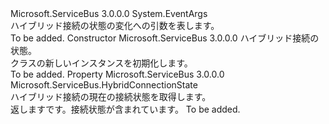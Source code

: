 <Type Name="HybridConnectionStateChangedArgs" FullName="Microsoft.ServiceBus.HybridConnectionStateChangedArgs">
  <TypeSignature Language="C#" Value="public class HybridConnectionStateChangedArgs : EventArgs" />
  <TypeSignature Language="ILAsm" Value=".class public auto ansi beforefieldinit HybridConnectionStateChangedArgs extends System.EventArgs" />
  <TypeSignature Language="DocId" Value="T:Microsoft.ServiceBus.HybridConnectionStateChangedArgs" />
  <TypeSignature Language="VB.NET" Value="Public Class HybridConnectionStateChangedArgs&#xA;Inherits EventArgs" />
  <TypeSignature Language="F#" Value="type HybridConnectionStateChangedArgs = class&#xA;    inherit EventArgs" />
  <AssemblyInfo>
    <AssemblyName>Microsoft.ServiceBus</AssemblyName>
    <AssemblyVersion>3.0.0.0</AssemblyVersion>
  </AssemblyInfo>
  <Base>
    <BaseTypeName>System.EventArgs</BaseTypeName>
  </Base>
  <Interfaces />
  <Docs>
    <summary>ハイブリッド接続の状態の変化への引数を表します。</summary>
    <remarks>To be added.</remarks>
  </Docs>
  <Members>
    <Member MemberName=".ctor">
      <MemberSignature Language="C#" Value="public HybridConnectionStateChangedArgs (Microsoft.ServiceBus.HybridConnectionState state);" />
      <MemberSignature Language="ILAsm" Value=".method public hidebysig specialname rtspecialname instance void .ctor(valuetype Microsoft.ServiceBus.HybridConnectionState state) cil managed" />
      <MemberSignature Language="DocId" Value="M:Microsoft.ServiceBus.HybridConnectionStateChangedArgs.#ctor(Microsoft.ServiceBus.HybridConnectionState)" />
      <MemberSignature Language="VB.NET" Value="Public Sub New (state As HybridConnectionState)" />
      <MemberSignature Language="F#" Value="new Microsoft.ServiceBus.HybridConnectionStateChangedArgs : Microsoft.ServiceBus.HybridConnectionState -&gt; Microsoft.ServiceBus.HybridConnectionStateChangedArgs" Usage="new Microsoft.ServiceBus.HybridConnectionStateChangedArgs state" />
      <MemberType>Constructor</MemberType>
      <AssemblyInfo>
        <AssemblyName>Microsoft.ServiceBus</AssemblyName>
        <AssemblyVersion>3.0.0.0</AssemblyVersion>
      </AssemblyInfo>
      <Parameters>
        <Parameter Name="state" Type="Microsoft.ServiceBus.HybridConnectionState" />
      </Parameters>
      <Docs>
        <param name="state">ハイブリッド接続の状態。</param>
        <summary><see cref="T:Microsoft.ServiceBus.HybridConnectionStateChangedArgs" /> クラスの新しいインスタンスを初期化します。</summary>
        <remarks>To be added.</remarks>
      </Docs>
    </Member>
    <Member MemberName="ConnectionState">
      <MemberSignature Language="C#" Value="public Microsoft.ServiceBus.HybridConnectionState ConnectionState { get; }" />
      <MemberSignature Language="ILAsm" Value=".property instance valuetype Microsoft.ServiceBus.HybridConnectionState ConnectionState" />
      <MemberSignature Language="DocId" Value="P:Microsoft.ServiceBus.HybridConnectionStateChangedArgs.ConnectionState" />
      <MemberSignature Language="VB.NET" Value="Public ReadOnly Property ConnectionState As HybridConnectionState" />
      <MemberSignature Language="F#" Value="member this.ConnectionState : Microsoft.ServiceBus.HybridConnectionState" Usage="Microsoft.ServiceBus.HybridConnectionStateChangedArgs.ConnectionState" />
      <MemberType>Property</MemberType>
      <AssemblyInfo>
        <AssemblyName>Microsoft.ServiceBus</AssemblyName>
        <AssemblyVersion>3.0.0.0</AssemblyVersion>
      </AssemblyInfo>
      <ReturnValue>
        <ReturnType>Microsoft.ServiceBus.HybridConnectionState</ReturnType>
      </ReturnValue>
      <Docs>
        <summary>ハイブリッド接続の現在の接続状態を取得します。</summary>
        <value>返します<see cref="T:Microsoft.ServiceBus.HybridConnectionState" />です。接続状態が含まれています。 </value>
        <remarks>To be added.</remarks>
      </Docs>
    </Member>
  </Members>
</Type>
